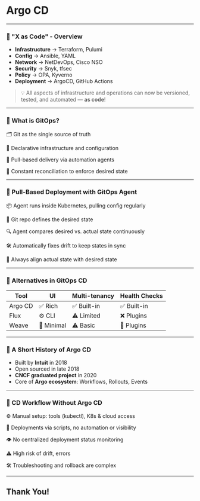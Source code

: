 # Argo CD
---

### 🧠 "X as Code" - Overview

- **Infrastructure** → Terraform, Pulumi  
- **Config** → Ansible, YAML  
- **Network** → NetDevOps, Cisco NSO  
- **Security** → Snyk, tfsec  
- **Policy** → OPA, Kyverno  
- **Deployment** → ArgoCD, GitHub Actions

> 💡 All aspects of infrastructure and operations can now be versioned, tested, and automated — **as code**!

---

### 🚀 What is GitOps?
🗂 Git as the single source of truth

📜 Declarative infrastructure and configuration

🔄 Pull-based delivery via automation agents

🔁 Constant reconciliation to enforce desired state

---

### 🔄 Pull-Based Deployment with GitOps Agent
📦 Agent runs inside Kubernetes, pulling config regularly

📜 Git repo defines the desired state

🔍 Agent compares desired vs. actual state continuously

🛠 Automatically fixes drift to keep states in sync

🎯 Always align actual state with desired state

---

### 🔀 Alternatives in GitOps CD

| Tool    | UI     | Multi-tenancy | Health Checks |
|---------|--------|----------------|----------------|
| Argo CD | ✅ Rich | ✅ Built-in    | ✅ Built-in    |
| Flux    | ⚙️ CLI | ⚠️ Limited     | ❌ Plugins     |
| Weave    | 🧩 Minimal | ⚠️ Basic       | 🔧 Plugins     |

---

### 🚢 A Short History of Argo CD
- Built by **Intuit** in 2018
- Open sourced in late 2018
- **CNCF graduated project** in 2020
- Core of **Argo ecosystem**: Workflows, Rollouts, Events

---

### 🚧 CD Workflow Without Argo CD
⚙️ Manual setup: tools (kubectl), K8s & cloud access

🔄 Deployments via scripts, no automation or visibility

👁️ No centralized deployment status monitoring

⚠️ High risk of drift, errors

🛠 Troubleshooting and rollback are complex

---

## Thank You!

